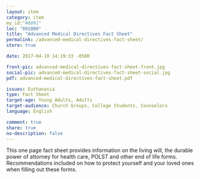 ```yaml
---
layout: item
category: item
my_id:"#0091"
loc: "091000"
title: "Advanced Medical Directives Fact Sheet"
permalink: /advanced-medical-directives-fact-sheet/
store: true

date: 2017-04-10 14:19:33 -0500

front-pic: advanced-medical-directives-fact-sheet-front.jpg
social-pic: advanced-medical-directives-fact-sheet-social.jpg
pdf: advanced-medical-directives-fact-sheet.pdf

issues: Euthanasia
type: Fact Sheet
target-age: Young Adults, Adults
target-audience: Church Groups, College Students, Counselors
language: English

comment: true
share: true
no-description: false
---
```

This one page fact sheet provides information on the living will, the durable power of attorney for health care, POLST and other end of life forms. Recommendations included on how to protect yourself and your loved ones when filling out these forms.